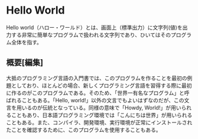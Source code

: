 Hello World
======

Hello world（ハロー・ワールド）とは、画面上（標準出力）に文字列(値)を出力する非常に簡単なプログラムで扱われる文字列であり、ひいてはそのプログラム全体を指す。

概要[編集]
--------

大抵のプログラミング言語の入門書では、このプログラムを作ることを最初の例題としており、ほとんどの場合、新しくプログラミング言語を習得する際に最初に作るのがこのプログラムである。そのため、「世界一有名なプログラム」と呼ばれることもある。「Hello, world!」以外の文言でもよいはずなのだが、この文言を用いるのが伝統となっている。同様の意味で「Howdy, World!」が用いられることもあり、日本語プログラミング環境では「こんにちは世界」が用いられることもある。また、コンパイラ、開発環境、実行環境が正常にインストールされたことを確認するために、このプログラムを使用することもある。